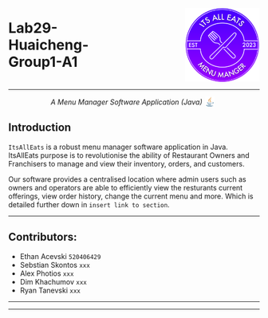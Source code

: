 <style>
h1{
    margin-top: 2px;
    margin-bottom: 10px;
    text-align: left;
}
</style>

#
<style>
    .center-container{
        display: flex;
        justify-content: center;
        height: 150px;
    }
    .small-center-container{
        display: flex;
        justify-content: center;
        height: 20px;
    }
    .image-with-text {
        display: flex;
        align-items: center;
    }
        
    .image-with-text img {
        width: 150px; /* Adjust the image width as needed */
        margin-left: 100px; /* Adjust the space between the image and text */
        max-width: 100%;
    }
    .center-text {
        text-align: center;
    }
    .small-image-with-text {
        display: flex;
        align-items: center;
        max-width: 100%;
    }   
    .small-image-with-text img{
        width: 20px;
        margin: 5px;
    }
    .text {
        flex-grow: 1;
    }
</style>

[//]: # (Inspired by: https://github.com/amplication/amplication#readme)
<div class="center-container">
    <div class="image-with-text">
        <div>
            <p><h1>Lab29-Huaicheng-Group1-A1</h1></p>
        </div>
        <img src="src/main/resources/com/example/demo/loginImages/ItsAllEatsLogoFinal.png" alt="Its All Eats Logo">
    </div>
</div>

---
<div class="small-center-container">
    <div class="small-image-with-text">
        <div class="small-image-with-text">
            <p><em>A Menu Manager Software Application (Java)</em></p> 
        </div>
        <img src="src/main/resources/com/example/demo/readme/java.png" alt="java">
    </div>
</div>

## Introduction
`ItsAllEats` is a robust menu manager software application in Java. ItsAllEats purpose is to revolutionise
the ability of Restaurant Owners and Franchisers to manage and view their inventory, orders, and customers.

Our software provides a centralised location where admin users such as owners and operators are able to
efficiently view the resturants current offerings, view order history, change the current menu and more.
Which is detailed further down in `insert link to section`.


---

## Contributors:

* Ethan Acevski `520406429`
* Sebstian Skontos `xxx`
* Alex Photios `xxx`
* Dim Khachumov `xxx`
* Ryan Tanevski `xxx`

***

---